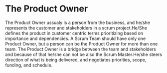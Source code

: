 # The Product Owner

The Product Owner ussualy is a person from the business, and he/she represents the customer and stakeholders in a scrum project.He/She defines the product in customer centric terms prioritizing based on importance and dependencies. A Scrum Team should have only one Product Owner, but a person can be the Product Owner for more than one team.
The Product Owner is a bridge between the team and stakeholders and because of that he/she can not be also the Scrum Master.He/she steers direction of what is being delivered, and negotiates priorities, scope, funding, and schedule.
